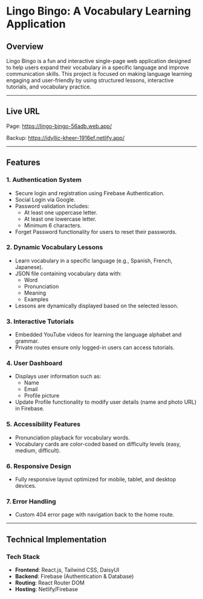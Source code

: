 # **Lingo Bingo: A Vocabulary Learning Application**

## **Overview**
Lingo Bingo is a fun and interactive single-page web application designed to help users expand their vocabulary in a specific language and improve communication skills. This project is focused on making language learning engaging and user-friendly by using structured lessons, interactive tutorials, and vocabulary practice.

---

## **Live URL**
Page: https://lingo-bingo-56adb.web.app/

Backup: https://idyllic-kheer-1916ef.netlify.app/ 

---

## **Features**

### **1. Authentication System**
- Secure login and registration using Firebase Authentication.
- Social Login via Google.
- Password validation includes:
  - At least one uppercase letter.
  - At least one lowercase letter.
  - Minimum 6 characters.
- Forget Password functionality for users to reset their passwords.

### **2. Dynamic Vocabulary Lessons**
- Learn vocabulary in a specific language (e.g., Spanish, French, Japanese).
- JSON file containing vocabulary data with:
  - Word
  - Pronunciation
  - Meaning
  - Examples
- Lessons are dynamically displayed based on the selected lesson.

### **3. Interactive Tutorials**
- Embedded YouTube videos for learning the language alphabet and grammar.
- Private routes ensure only logged-in users can access tutorials.

### **4. User Dashboard**
- Displays user information such as:
  - Name
  - Email
  - Profile picture
- Update Profile functionality to modify user details (name and photo URL) in Firebase.

### **5. Accessibility Features**
- Pronunciation playback for vocabulary words.
- Vocabulary cards are color-coded based on difficulty levels (easy, medium, difficult).

### **6. Responsive Design**
- Fully responsive layout optimized for mobile, tablet, and desktop devices.

### **7. Error Handling**
- Custom 404 error page with navigation back to the home route.

---

## **Technical Implementation**

### **Tech Stack**
- **Frontend**: React.js, Tailwind CSS, DaisyUI
- **Backend**: Firebase (Authentication & Database)
- **Routing**: React Router DOM
- **Hosting**: Netlify/Firebase
